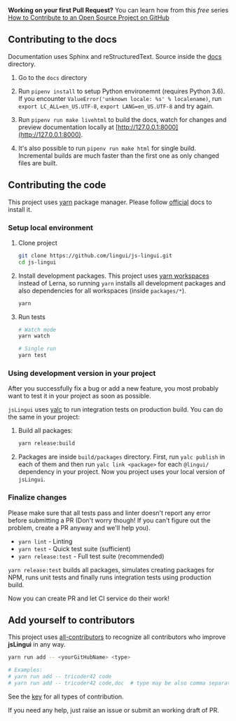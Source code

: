 **Working on your first Pull Request?** You can learn how from this *free* series [How to Contribute to an Open Source Project on GitHub](https://egghead.io/series/how-to-contribute-to-an-open-source-project-on-github)

## Contributing to the docs

Documentation uses Sphinx and reStructuredText. Source inside the
[docs](https://github.com/lingui/js-lingui/tree/stable-2.x/docs) directory.

1. Go to the `docs` directory

2. Run `pipenv install` to setup Python environemnt (requires Python 3.6).
   If you encounter `ValueError('unknown locale: %s' % localename)`,
   run `export LC_ALL=en_US.UTF-8`, `export LANG=en_US.UTF-8` and try again.

3. Run `pipenv run make livehtml` to build the docs, watch for changes and preview
   documentation locally at [http://127.0.0.1:8000](http://127.0.0.1:8000).

4. It's also possible to run `pipenv run make html` for single build. Incremental builds
   are much faster than the first one as only changed files are built.

## Contributing the code

This project uses [yarn][YarnInstall] package manager. Please follow
[official][YarnInstall] docs to install it.

### Setup local environment

1. Clone project

   ```sh
   git clone https://github.com/lingui/js-lingui.git
   cd js-lingui
   ```

2. Install development packages. This project uses
   [yarn workspaces](https://yarnpkg.com/lang/en/docs/workspaces/) instead of Lerna,
   so running `yarn` installs all development packages and also dependencies for all
   workspaces (inside `packages/*`).

   ```sh
   yarn
   ```

3. Run tests

   ```sh
   # Watch mode
   yarn watch

   # Single run
   yarn test
   ```

### Using development version in your project

After you successfully fix a bug or add a new feature, you most probably want
to test it in your project as soon as possible.

`jsLingui` uses [yalc](https://www.npmjs.com/package/yalc) to run integration tests
on production build. You can do the same in your project:

1. Build all packages:

   ```sh
   yarn release:build
   ```
  
2. Packages are inside `build/packages` directory. First, run `yalc publish` in each
   of them and then run `yalc link <package>` for each `@lingui/` dependency in your
   project. Now you project uses your local version of `jsLingui`.

### Finalize changes 

Please make sure that all tests pass and linter doesn't report any error before
submitting a PR (Don't worry though! If you can't figure out the problem, create a PR
anyway and we'll help you).

- `yarn lint` - Linting
- `yarn test` - Quick test suite (sufficient)
- `yarn release:test` - Full test suite (recommended)

`yarn release:test` builds all packages, simulates creating packages for NPM, runs unit
tests and finally runs integration tests using production build.

Now you can create PR and let CI service do their work!

## Add yourself to contributors

This project uses [all-contributors](https://github.com/kentcdodds/all-contributors) to
recognize all contributors who improve **jsLingui** in any way.

```bash
yarn run add -- <yourGitHubName> <type>

# Examples:
# yarn run add -- tricoder42 code
# yarn run add -- tricoder42 code,doc  # type may be also comma separated value
```

See the [key](https://github.com/jfmengels/all-contributors-cli#addupdate-contributors)
for all types of contribution.

If you need any help, just raise an issue or submit an working draft of PR.

[YarnInstall]: https://yarnpkg.com/en/docs/install#mac-stable
